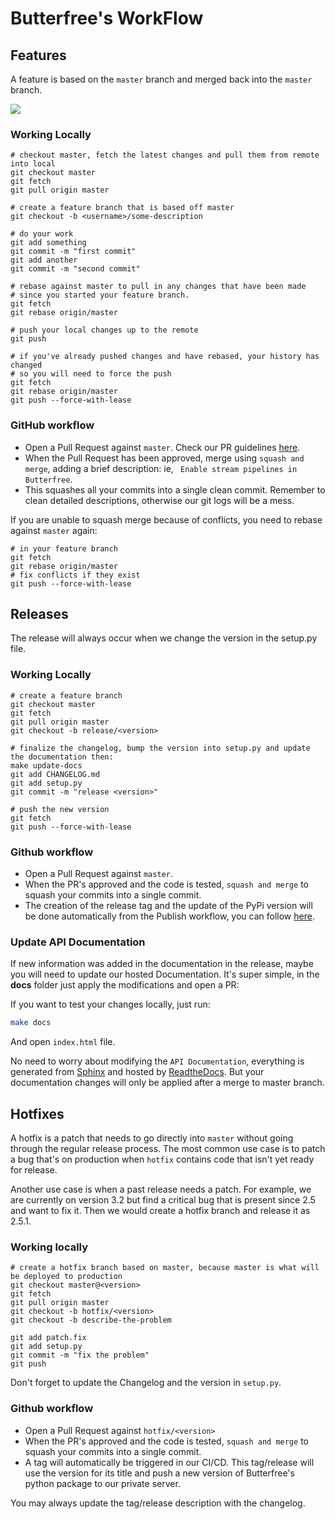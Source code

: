 # Butterfree's WorkFlow

## Features

A feature is based on the `master` branch and merged back into the `master` branch.

![](https://docs.microsoft.com/en-us/azure/devops/repos/git/media/branching-guidance/featurebranching.png?view=azure-devops)


### Working Locally

```
# checkout master, fetch the latest changes and pull them from remote into local
git checkout master
git fetch
git pull origin master

# create a feature branch that is based off master
git checkout -b <username>/some-description

# do your work
git add something
git commit -m "first commit"
git add another
git commit -m "second commit"

# rebase against master to pull in any changes that have been made
# since you started your feature branch.
git fetch
git rebase origin/master

# push your local changes up to the remote
git push

# if you've already pushed changes and have rebased, your history has changed
# so you will need to force the push
git fetch
git rebase origin/master
git push --force-with-lease
````


### GitHub workflow

- Open a Pull Request against `master`. Check our PR guidelines [here](https://github.com/quintoandar/butterfree/blob/master/CONTRIBUTING.md#pull-request-guideline).
- When the Pull Request has been approved, merge using `squash and merge`, adding a brief description:
ie, ` Enable stream pipelines in Butterfree`.
- This squashes all your commits into a single clean commit. Remember to clean detailed descriptions, otherwise our git logs will be a mess.

If you are unable to squash merge because of conflicts, you need to rebase against `master` again:

```
# in your feature branch
git fetch
git rebase origin/master
# fix conflicts if they exist
git push --force-with-lease
```


## Releases

The release will always occur when we change the version in the setup.py file.


### Working Locally

```
# create a feature branch
git checkout master
git fetch
git pull origin master
git checkout -b release/<version>

# finalize the changelog, bump the version into setup.py and update the documentation then:
make update-docs
git add CHANGELOG.md
git add setup.py
git commit -m "release <version>"

# push the new version
git fetch
git push --force-with-lease
```

### Github workflow

- Open a Pull Request against `master`.
- When the PR's approved and the code is tested, `squash and merge` to squash your commits into a single commit.
- The creation of the release tag and the update of the PyPi version will be done 
automatically from the Publish workflow, you can follow [here](https://github.com/quintoandar/butterfree/actions?query=workflow%3APublish).

### Update API Documentation

If new information was added in the documentation in the release, maybe you will need to update our hosted Documentation. It's super simple, in the **docs** folder just apply the modifications and open a PR:

If you want to test your changes locally, just run:
 
```bash
make docs
```

And open `index.html` file. 

No need to worry about modifying the `API Documentation`,  everything is generated from [Sphinx](https://www.sphinx-doc.org/en/master/index.html) and hosted by [ReadtheDocs](https://readthedocs.org/). But your documentation changes will only be applied after a merge to master branch.


## Hotfixes

A hotfix is a patch that needs to go directly into `master` without going through the regular release process.
The most common use case is to patch a bug that's on production when `hotfix` contains code that isn't yet ready for release.

Another use case is when a past release needs a patch. For example, we are currently on version 3.2 but find a critical 
bug that is present since 2.5 and want to fix it. Then we would create a hotfix branch and release it as 2.5.1.

### Working locally

```
# create a hotfix branch based on master, because master is what will be deployed to production
git checkout master@<version>
git fetch
git pull origin master
git checkout -b hotfix/<version>
git checkout -b describe-the-problem

git add patch.fix
git add setup.py
git commit -m "fix the problem"
git push
```

Don't forget to update the Changelog and the version in `setup.py`.

### Github workflow

- Open a Pull Request against `hotfix/<version>`
- When the PR's approved and the code is tested, `squash and merge` to squash your commits into a single commit.
- A tag will automatically be triggered in our CI/CD. This tag/release will use the version for its title and push a new version
of Butterfree's python package to our private server.

You may always update the tag/release description with the changelog.
